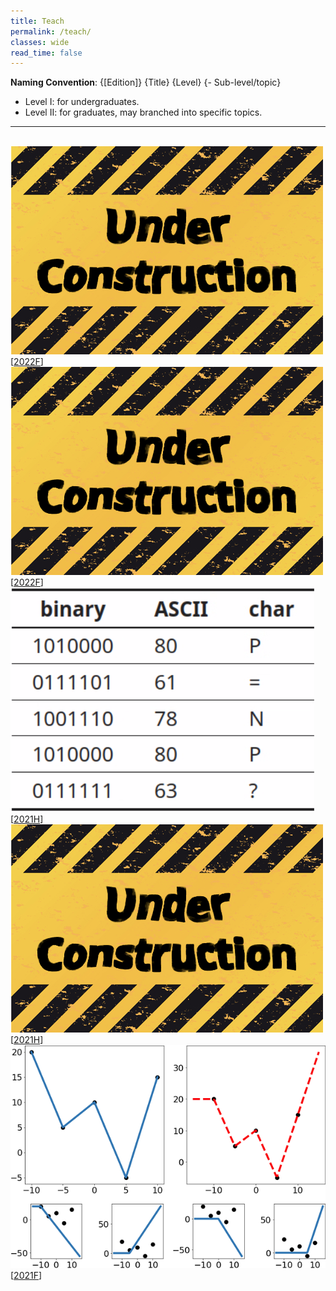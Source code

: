 ```yaml
---
title: Teach
permalink: /teach/
classes: wide
read_time: false
---
```


**Naming Convention**: {[Edition]} {Title} {Level} {- Sub-level/topic}

- Level I: for undergraduates.
- Level II: for graduates, may branched into specific topics.

<hr>
<br>

<div class="pub_row">
  <div class="pub_img">
    <img src="DeepLearning2022F/teaser.png">
  </div>
  <div class="pub_txt">
    <title>[2022] Deep Learning I</title>
    <links>
      [<a href="DeepLearning2022F/2022F.html">2022F</a>]
    </links>
  </div>
</div>

<div class="pub_row">
  <div class="pub_img">
    <img src="LanguageProcessing2022F/teaser.png">
  </div>
  <div class="pub_txt">
    <title>[2022] Natural Language Processing I</title>
    <links>
      [<a href="LanguageProcessing2022F/2022F.html">2022F</a>]
    </links>
  </div>
</div>

<div class="pub_row">
  <div class="pub_img">
    <img src="Algorithm/teaser.png">
  </div>
  <div class="pub_txt">
    <title>[2021] Algorithm II</title>
    <links>
      [<a href="Algorithm/2021H.html">2021H</a>]
    </links>
  </div>
</div>

<div class="pub_row">
  <div class="pub_img">
    <img src="ComputerGraphics/teaser.png">
  </div>
  <div class="pub_txt">
    <title>[2021] Computer Graphics I</title>
    <links>
      [<a href="ComputerGraphics/2021H.html">2021H</a>]
    </links>
  </div>
</div>

<div class="pub_row">
  <div class="pub_img">
    <img src="DeepLearning2021F/teaser.png">
  </div>
  <div class="pub_txt">
    <title>[2021] Deep Learning I</title>
    <links>
      [<a href="DeepLearning2021F/2021F.html">2021F</a>]
    </links>
  </div>
</div>
